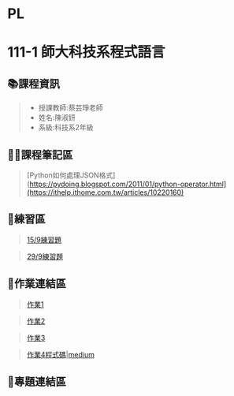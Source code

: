 # PL
# 111-1 師大科技系程式語言
## 📚課程資訊
> * 授課教師:蔡芸琤老師
> * 姓名:陳淑鈃
> * 系級:科技系2年級
## 🙋‍♀️課程筆記區
>[Python如何處理JSON格式](https://pydoing.blogspot.com/2011/01/python-operator.html](https://ithelp.ithome.com.tw/articles/10220160)


## 📝練習區
>[15/9練習題](https://github.com/sccsk/PL/blob/main/15.9exercise1.ipynb)


>[29/9練習題](https://github.com/sccsk/PL/blob/main/29.9%20exercise.ipynb)



## 📔作業連結區
>[作業1](https://github.com/sccsk/PL/tree/main/%E4%BD%9C%E6%A5%AD1)


>[作業2](https://github.com/sccsk/PL/blob/main/HW2.ipynb)


>[作業3](https://github.com/sccsk/PL/tree/main/%E4%BD%9C%E6%A5%AD3)

>[作業4程式碼](https://github.com/sccsk/PL/blob/main/HW4.ipynb)|[medium](https://medium.com/@csk060203/%E6%99%82%E4%BB%A3%E9%9D%A9%E5%91%BD-%E5%8F%8D%E9%80%81%E4%B8%AD%E7%B4%80%E9%8C%84%E7%89%87-f4ed17a28ad)
## 🤯專題連結區
